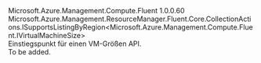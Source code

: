 <Type Name="IVirtualMachineSizes" FullName="Microsoft.Azure.Management.Compute.Fluent.IVirtualMachineSizes">
  <TypeSignature Language="C#" Value="public interface IVirtualMachineSizes : Microsoft.Azure.Management.ResourceManager.Fluent.Core.CollectionActions.ISupportsListingByRegion&lt;Microsoft.Azure.Management.Compute.Fluent.IVirtualMachineSize&gt;" />
  <TypeSignature Language="ILAsm" Value=".class public interface auto ansi abstract IVirtualMachineSizes implements class Microsoft.Azure.Management.ResourceManager.Fluent.Core.CollectionActions.ISupportsListingByRegion`1&lt;class Microsoft.Azure.Management.Compute.Fluent.IVirtualMachineSize&gt;" />
  <TypeSignature Language="DocId" Value="T:Microsoft.Azure.Management.Compute.Fluent.IVirtualMachineSizes" />
  <TypeSignature Language="VB.NET" Value="Public Interface IVirtualMachineSizes&#xA;Implements ISupportsListingByRegion(Of IVirtualMachineSize)" />
  <TypeSignature Language="F#" Value="type IVirtualMachineSizes = interface&#xA;    interface ISupportsListingByRegion&lt;IVirtualMachineSize&gt;" />
  <AssemblyInfo>
    <AssemblyName>Microsoft.Azure.Management.Compute.Fluent</AssemblyName>
    <AssemblyVersion>1.0.0.60</AssemblyVersion>
  </AssemblyInfo>
  <Interfaces>
    <Interface>
      <InterfaceName>Microsoft.Azure.Management.ResourceManager.Fluent.Core.CollectionActions.ISupportsListingByRegion&lt;Microsoft.Azure.Management.Compute.Fluent.IVirtualMachineSize&gt;</InterfaceName>
    </Interface>
  </Interfaces>
  <Docs>
    <summary>
            Einstiegspunkt für einen VM-Größen API.
            </summary>
    <remarks>To be added.</remarks>
  </Docs>
  <Members />
</Type>